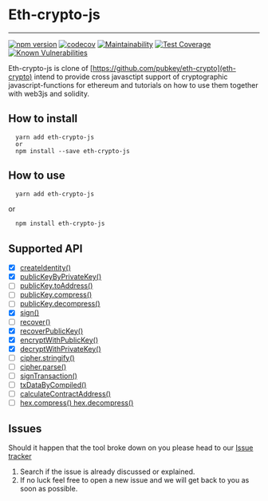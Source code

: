 # Eth-crypto-js

---

[![npm version](https://badge.fury.io/js/eth-crypto-js.svg)](https://badge.fury.io/js/eth-crypto-js)
[![codecov](https://codecov.io/github/oesukam/eth-crypto-js/branch/main/graph/badge.svg?token=6J2DUE6K1A)](https://codecov.io/github/oesukam/eth-crypto-js)
[![Maintainability](https://api.codeclimate.com/v1/badges/ea5b3d3bc3421fd88e1f/maintainability)](https://codeclimate.com/github/oesukam/eth-crypto-js/maintainability)
[![Test Coverage](https://api.codeclimate.com/v1/badges/ea5b3d3bc3421fd88e1f/test_coverage)](https://codeclimate.com/github/oesukam/eth-crypto-js/test_coverage)
[![Known Vulnerabilities](https://snyk.io/test/github/oesukam/eth-crypto-js/badge.svg?targetFile=package.json)](https://snyk.io/test/github/oesukam/eth-crypto-js?targetFile=package.json)

Eth-crypto-js is clone of [https://github.com/pubkey/eth-crypto](eth-crypto) intend to provide cross javasctipt support of cryptographic javascript-functions for ethereum and tutorials on how to use them together with web3js and solidity.

## How to install

```
  yarn add eth-crypto-js
  or
  npm install --save eth-crypto-js
```

## How to use

```bash
  yarn add eth-crypto-js
```

or 

```bash
  npm install eth-crypto-js
```


## Supported API

- [x] [createIdentity()](https://github.com/oesukam/eth-crypto-js#createidentity)
- [x] [publicKeyByPrivateKey()](https://github.com/oesukam/eth-crypto-js#publickeybyprivatekey)
- [ ] [publicKey.toAddress()](https://github.com/oesukam/eth-crypto-js#publickeytoaddress)
- [ ] [publicKey.compress()](https://github.com/oesukam/eth-crypto-js#publickeycompress)
- [ ] [publicKey.decompress()](https://github.com/oesukam/eth-crypto-js#publickeydecompress)
- [x] [sign()](https://github.com/oesukam/eth-crypto-js#sign)
- [ ] [recover()](https://github.com/oesukam/eth-crypto-js#recover)
- [x] [recoverPublicKey()](https://github.com/oesukam/eth-crypto-js#recoverpublickey)
- [x] [encryptWithPublicKey()](https://github.com/oesukam/eth-crypto-js#encryptwithpublickey)
- [x] [decryptWithPrivateKey()](https://github.com/oesukam/eth-crypto-js#decryptwithprivatekey)
- [ ] [cipher.stringify()](https://github.com/oesukam/eth-crypto-js#cipherstringify)
- [ ] [cipher.parse()](https://github.com/oesukam/eth-crypto-js#cipherparse)
- [ ] [signTransaction()](https://github.com/oesukam/eth-crypto-js#signtransaction)
- [ ] [txDataByCompiled()](https://github.com/oesukam/eth-crypto-js#txdatabycompiled)
- [ ] [calculateContractAddress()](https://github.com/oesukam/eth-crypto-js#calculatecontractaddress)
- [ ] [hex.compress() hex.decompress()](https://github.com/oesukam/eth-crypto-js#hex-compressdecompress)

## Issues

Should it happen that the tool broke down on you please head to our [Issue tracker](https://github.com/oesukam/eth-crypto-js/issues)

1. Search if the issue is already discussed or explained.
2. If no luck feel free to open a new issue and we will get back to you as soon as possible.
